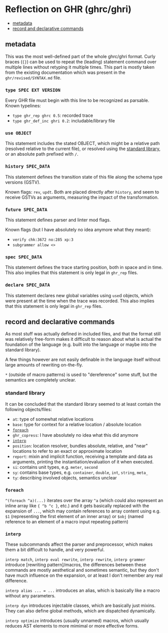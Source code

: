 # Reflection on GHR (ghrc/ghri)

- [metadata](#metadata)
- [record and declarative commands](#record-and-declarative-commands)

## metadata

This was the most well-defined part of the whole ghrc/ghri format.
Curly braces (`{}`) can be used to repeat the (leading) statement command
over multiple lines without retyping it multiple times.
This part is mostly taken from the existing documentation which was present in the
`ghr/revised/SYNTAX.md` file.

### `type SPEC EXT VERSION`

Every GHR file must begin with this line to be recognized as parsable.
Known typelines:
- `type ghr_rep ghrc 0.5`: recorded trace
- `type ghr_def_inc ghri 0.2`: includable/library file

### `use OBJECT`

This statement includes the stated OBJECT, which might be a relative path
(resolved relative to the current file), or resolved using the [standard library](#standard-library),
or an absolute path prefixed with `/`.

### `history SPEC_DATA`

This statement defines the transition state of this file along the schema type versions (GSTV).

Known flags: `rev`, `updt`.
Both are placed directly after `history`, and seem to receive GSTVs as arguments,
measuring the impact of the transformation.

### `future SPEC_DATA`

This statement defines parser and linter mod flags.

Known flags (but I have absolutely no idea anymore what they meant):
- `verify chk:3672 no:285 xp:3`
- `subgrammer allow <>`

### `spec SPEC_DATA`

This statement defines the trace starting position, both in space and in time.
This also implies that this statement is only legal in `ghr_rep` files.

### `declare SPEC_DATA`

This statement declares new global variables using `use`d objects, which were present
at the time when the trace was recorded.
This also implies that this statement is only legal in `ghr_rep` files.

## record and declarative commands

As most stuff was actually defined in included files, and that the format still was
relatively free-form makes it difficult to reason about what is actual the foundation
of the language (e.g. built into the language or maybe into the standard library).

A few things however are not easily definable in the language itself without large
amounts of rewriting on-the-fly.

`*` (outside of macro patterns) is used to "dereference" some stuff, but the semantics
are completely unclear.

### standard library

It can be concluded that the standard library seemed to at least contain the
following objects/files:
- `at`: type of somewhat relative locations
- `base`: type for context for a relative location / absolute location
- [`foreach`](#foreach)
- `ghr_copress`: I have absolutely no idea what this did anymore
- [`interp`](#interp)
- `position`: location resolver, bundles absolute, relative, and "near" locations
   to refer to an exact or approximate location
- `report`: mixin and implicit function, receiving a template and data as arguments,
   printing the instantiation/evaluation of it when executed.
- `si`: contains unit types, e.g. `meter`, `second`
- `sy`: contains base types, e.g. `container`, `double`, `int`, `string`, `meta_`
- `ty`: describing involved objects, semantics unclear

### `foreach`

`^(foreach ^a)(...)` iterates over the array `^a` (which could also represent an inline array
like `{ ^b ^c }`, etc.) and it gets basically replaced with the expansion of `...`, which
may contain references to array content using e.g. `$1` (representing the first element of an inner array)
or `$obj` (named reference to an element of a macro input repeating pattern)

### `interp`

These subcommands affect the parser and preprocessor, which makes them a bit difficult
to handle, and very powerful.

`interp match`, `interp eval rewrite`, `interp rewrite`, `interp grammer`
introduce [rewriting pattern]/macros, the differences between these commands are
mostly aesthetical and sometimes semantic, but they don't have much influence on
the expansion, or at least I don't remember any real difference.

`interp alias ... = ...` introduces an alias, which is basically like a macro
without any parameters.

`interp dyn` introduces injectable classes, which are basically just mixins.
They can also define global methods, which are dispatched dynamically.

`interp optimize` introduces (usually unnamed) macros, which usually reduces AST
elements to more mimimal or more effective forms.
